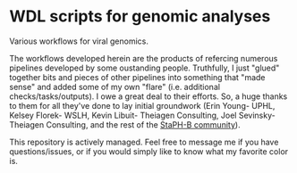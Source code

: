 # WDL scripts for genomic analyses
Various workflows for viral genomics. 

The workflows developed herein are the products of refercing numerous pipelines developed by some oustanding people. Truthfully, I just "glued" together bits and pieces of other pipelines into something that "made sense" and added some of my own "flare" (i.e. additional checks/tasks/outputs). I owe a great deal to their efforts. So, a huge thanks to them for all they've done to lay initial groundwork (Erin Young- UPHL, Kelsey Florek- WSLH, Kevin Libuit- Theiagen Consulting, Joel Sevinsky- Theiagen Consulting, and the rest of the [StaPH-B community](http://www.staphb.org)). 

This repository is actively managed. Feel free to message me if you have questions/issues, or if you would simply like to know what my favorite color is. 

